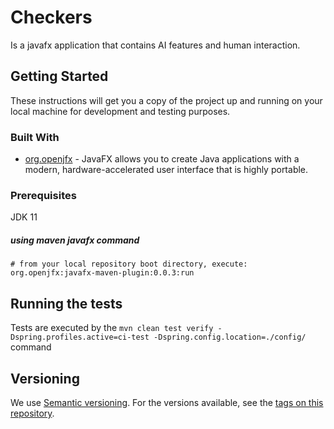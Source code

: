 # Checkers
Is a javafx application that contains AI features and human interaction.
## Getting Started

These instructions will get you a copy of the project up and running on your local machine for development and testing purposes.

### Built With
* [org.openjfx](https://mvnrepository.com/artifact/org.openjfx/javafx/11) - JavaFX allows you to create Java applications with a modern, hardware-accelerated user interface that is highly portable.
### Prerequisites

JDK 11

##### using maven javafx command
```
# from your local repository boot directory, execute:
org.openjfx:javafx-maven-plugin:0.0.3:run
```
## Running the tests

Tests are executed by the `mvn clean test verify -Dspring.profiles.active=ci-test -Dspring.config.location=./config/` command

## Versioning

We use [Semantic versioning](http://semver.org/). For the versions available, see the [tags on this repository](https://github.com/Leensb/Checkers/releases).


